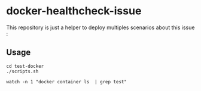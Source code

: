 # docker-healthcheck-issue

This repository is just a helper to deploy multiples scenarios about this issue : 


## Usage
```
cd test-docker
./scripts.sh

watch -n 1 "docker container ls  | grep test"
```